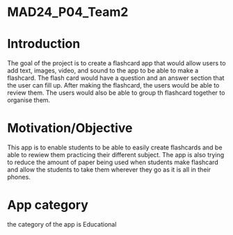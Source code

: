 # MAD24_P04_Team2
# Introduction
The goal of the project is to create a flashcard app that would allow users to add text, images, video, and sound to the app to be able to make a flashcard. The flash card would have a question and an answer section that the user can fill up. After making the flashcard, the users would be able to review them. The users would also be able to group th flashcard together to organise them.

# Motivation/Objective
This app is to enable students to be able to easily create flashcards and be able to rewiew them practicing their different subject. The app is also trying to reduce the amount of paper being used when students make flashcard and allow the students to take them wherever they go as it is all in their phones.

# App category 
the category of the app is Educational